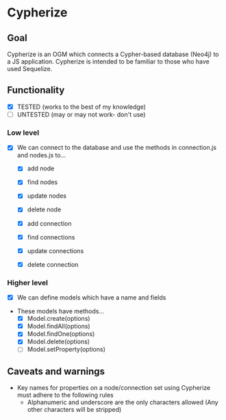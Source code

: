 # Cypherize

## Goal
Cypherize is an OGM which connects a Cypher-based database (Neo4j) to a JS application. Cypherize is intended to be familiar to those who have used Sequelize.

## Functionality

- [x] TESTED (works to the best of my knowledge)
- [ ] UNTESTED (may or may not work- don't use)

### Low level
- [x] We can connect to the database and use the methods in connection.js and nodes.js to...
  - [x] add node
  - [x] find nodes
  - [x] update nodes
  - [x] delete node
  - [x] add connection
  - [x] find connections
  - [x] update connections
  - [x] delete connection


### Higher level
- [x] We can define models which have a name and fields
- These models have methods...
  - [x] Model.create(options)
  - [x] Model.findAll(options)
  - [x] Model.findOne(options)
  - [x] Model.delete(options)
  - [ ] Model.setProperty(options)

## Caveats and warnings
- Key names for properties on a node/connection set using Cypherize must adhere to the following rules
  - Alphanumeric and underscore are the only characters allowed (Any other characters will be stripped)
